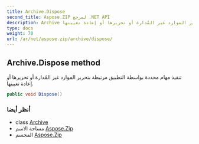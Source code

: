 ```yaml
---
title: Archive.Dispose
second_title: Aspose.ZIP لمرجع .NET API
description: Archive طريقة. تنفيذ مهام محددة بواسطة التطبيق مرتبطة بتحرير الموارد غير المُدارة أو تحريرها أو إعادة تعيينها.
type: docs
weight: 70
url: /ar/net/aspose.zip/archive/dispose/
---
```

## Archive.Dispose method

تنفيذ مهام محددة بواسطة التطبيق مرتبطة بتحرير الموارد غير المُدارة أو تحريرها أو إعادة تعيينها.

```csharp
public void Dispose()
```

### أنظر أيضا

* class [Archive](../)
* مساحة الاسم [Aspose.Zip](../../archive/)
* المجسم [Aspose.Zip](../../../)


